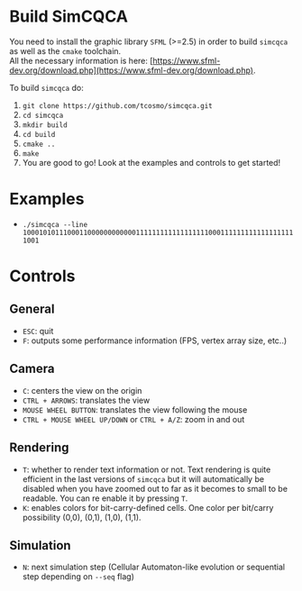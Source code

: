 # Build SimCQCA

You need to install the graphic library `SFML` (>=2.5) in order to build `simcqca` as well as the `cmake` toolchain.              
All the necessary information is here: [https://www.sfml-dev.org/download.php](https://www.sfml-dev.org/download.php).    

To build `simcqca` do:

1. `git clone https://github.com/tcosmo/simcqca.git`
2. `cd simcqca`
3. `mkdir build`
4. `cd build`
5. `cmake ..`
6. `make`
7. You are good to go! Look at the examples and controls to get started!

# Examples
- `./simcqca --line 10001010111000110000000000001111111111111111110001111111111111111111001`

# Controls
## General
- `ESC`: quit
- `F`: outputs some performance information (FPS, vertex array size, etc..)
## Camera
- `C`: centers the view on the origin
- `CTRL + ARROWS`: translates the view
- `MOUSE WHEEL BUTTON`: translates the view following the mouse
- `CTRL + MOUSE WHEEL UP/DOWN` or `CTRL + A/Z`: zoom in and out
## Rendering
- `T`: whether to render text information or not. Text rendering is quite efficient in the last versions of `simcqca` but it will automatically be disabled when you have zoomed out to far as it becomes to small to be readable. You can re enable it by pressing `T`.
- `K`: enables colors for bit-carry-defined cells. One color per bit/carry possibility (0,0), (0,1), (1,0), (1,1).
## Simulation
- `N`: next simulation step (Cellular Automaton-like evolution or sequential step depending on `--seq` flag)